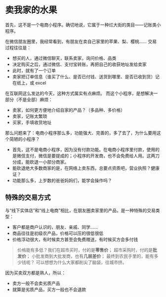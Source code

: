 # 卖我家的水果
首先，这不是一个电商小程序。确切地说，它属于一种烂大街的类目——记账类小程序。

在微信朋友圈里，我经常看到，有朋友在卖自己家里的苹果、梨、樱桃……
交易过程往往是：
+ 想买的人，通过微信聊天，联系卖家，询问价格、品类
+ 决定购买之后，通过微信、支付宝转账，再把自己的收获地址发给卖家
+ 此时，就有了一个订单
+ 卖家把订单信息（谁买了什么、是否已付钱、送货到哪里、是否已收到货）记在纸上，或 excel

在互联网这么发达的今天，这种方式属实有点麻烦。
而这个小程序，是想解决一部分（不是全部）麻烦：
+ 卖家，如何更方便地介绍自家的产品？（多品种、多价格）
+ 卖家，记账太繁琐
+ 买家，手填收货地址

那么问题来了：电商小程序那么多，功能强大、完善的，多了去了，为什么要用这个简陋的小程序？
+ 首先，这不是电商小程序，因为没有付款功能。在电商小程序里付款，使用的是微信支付，微信是要提成的；小程序的开发商，也不会免费给人用。这两刀分成，能砍退一小部分商家。
+ 能砍退绝大多数商家的是，在网络上卖东西，总要点资质吧，营业执照？健康证？
+ 功能那么多，上岁数的爸爸妈妈们，能学会操作吗？

## 特殊的交易方式
与“线下实体店”和“线上电商”相比，在朋友圈卖家里的产品，是一种特殊的交易类型：
+ 客户都是商户认识的，朋友、亲戚、同学……
+ 商品往往是初级农产品，价格可以压的很低很低
+ 价格浮动很大，有时候卖方甚至会免费赠送，有时候买方会多付钱

> 价格能有多低？我们在超市买时，付的是**零售价**；
超市采购时，付的是**批发价**；
小批发商到大批发商，也有**几层差价**；
最终到农民手里的，能有多少钱呢？
可以想想为什么大家都削尖了脑袋，往城市挤。

因为买卖双方都是熟人，所以：
+ 卖方一般不会卖劣质产品
+ 就算是劣质产品，买方一般也不会退款
